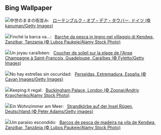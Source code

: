## Bing Wallpaper
![](https://www.bing.com/th?id=OHR.MedievalRothenburg_JA-JP3111613598_UHD.jpg&w=1000)中世のままの街並み:&nbsp;&ensp;[ローテンブルク・オプ・デア・タウバー, ドイツ (© kanuman/Getty Images)](https://www.bing.com/th?id=OHR.MedievalRothenburg_JA-JP3111613598_UHD.jpg)
<br><br/>
![](https://www.bing.com/th?id=OHR.ZanzibarBoats_IT-IT2498729421_UHD.jpg&w=1000)Finché la barca va...:&nbsp;&ensp;[Barche da pesca in legno nel villaggio di Kendwa, Zanzibar, Tanzania (© Lubos Paukeje/Alamy Stock Photo)](https://www.bing.com/th?id=OHR.ZanzibarBoats_IT-IT2498729421_UHD.jpg)
<br><br/>
![](https://www.bing.com/th?id=OHR.SaintFrancois_FR-FR9354176013_UHD.jpg&w=1000)Un joyau caraïbéen:&nbsp;&ensp;[Coucher de soleil sur la plage de l'Anse Champagne à Saint-François, Guadeloupe, Caraïbes (© Fyletto/Getty Images)](https://www.bing.com/th?id=OHR.SaintFrancois_FR-FR9354176013_UHD.jpg)
<br><br/>
![](https://www.bing.com/th?id=OHR.PerseidasExtremadura_ES-ES2162397207_UHD.jpg&w=1000)No hay estrellas sin oscuridad:&nbsp;&ensp;[Perseidas, Extremadura, España (© Cavan Images/Getty Images)](https://www.bing.com/th?id=OHR.PerseidasExtremadura_ES-ES2162397207_UHD.jpg)
<br><br/>
![](https://www.bing.com/th?id=OHR.BuckinghamOpening2024_EN-GB9070142687_UHD.jpg&w=1000)Keeping it regal:&nbsp;&ensp;[Buckingham Palace, London (© Zoonar/Andriy Kravchenko/Alamy Stock Photo)](https://www.bing.com/th?id=OHR.BuckinghamOpening2024_EN-GB9070142687_UHD.jpg)
<br><br/>
![](https://www.bing.com/th?id=OHR.WickerBeachBaskets_DE-DE6881369278_UHD.jpg&w=1000)Ein Wohnzimmer am Meer:&nbsp;&ensp;[Strandkörbe auf der Insel Rügen, Deutschland (© Peter Adams/Getty images)](https://www.bing.com/th?id=OHR.WickerBeachBaskets_DE-DE6881369278_UHD.jpg)
<br><br/>
![](https://www.bing.com/th?id=OHR.ZanzibarBoats_PT-BR1541762225_UHD.jpg&w=1000)Um paraíso escondido:&nbsp;&ensp;[Barcos de pesca de madeira na vila de Kendwa, Zanzibar, Tanzânia (© Lubos Paukeje/Alamy Stock Photo)](https://www.bing.com/th?id=OHR.ZanzibarBoats_PT-BR1541762225_UHD.jpg)
<br><br/>
